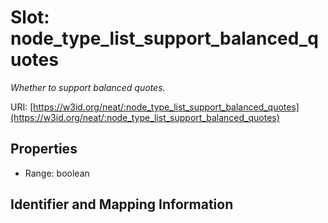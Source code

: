 # Slot: node_type_list_support_balanced_quotes
_Whether to support balanced quotes._


URI: [https://w3id.org/neat/:node_type_list_support_balanced_quotes](https://w3id.org/neat/:node_type_list_support_balanced_quotes)



<!-- no inheritance hierarchy -->


## Properties

 * Range: boolean



## Identifier and Mapping Information





